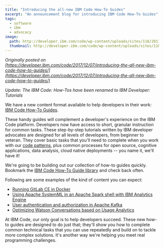 ```yaml
---
title: "Introducing the all-new IBM Code How-To Guides"
excerpt: "An announcement blog for introducing IBM Code How-To Guides"
tags:
  - software
  - ibm
  - advocacy
image:
  path: http://developer.ibm.com/code/wp-content/uploads/sites/118/2017/12/direction.png
  thumbnail: http://developer.ibm.com/code/wp-content/uploads/sites/118/2017/12/direction.png
---
```


_Originally posted on [https://developer.ibm.com/code/2017/12/07/introducing-the-all-new-ibm-code-how-to-guides/](https://developer.ibm.com/code/2017/12/07/introducing-the-all-new-ibm-code-how-to-guides/)_

_Update: The IBM Code: How-Tos have been renamed to IBM Developer: Tutorials_

We have a new content format available to help developers in their work: [IBM Code How-To Guides](https://developer.ibm.com/code/howtos/).

These handy guides will complement a developer's experience on the IBM Code platform. Developers now have access to short, granular instruction for common tasks. These step-by-step tutorials written by IBM developer advocates are designed for all levels of developers, from beginner to veteran. They cover basic tasks that you'll need to complete when you work with our [code patterns](https://developer.ibm.com/code/patterns/), plus common processes for open source, cognitive applications, data analysis, cloud native deployments -- you name it, we'll have it!

We're going to be building out our collection of how-to guides quickly. Bookmark the [IBM Code How-To Guide library](https://developer.ibm.com/code/howtos/) and check back often.

Following are some examples of the kind of content you can expect:

* [Running GitLab CE in Docker](https://developer.ibm.com/code/howtos/#!/howto/running-gitlab-ce-docker)
* [Using Apache SystemML in an Apache Spark shell with IBM Analytics Engine](https://developer.ibm.com/code/howtos/#!/howto/using-systemML-in-spark-with-IAE)
* [User authentication and authorization in Apache Kafka](https://developer.ibm.com/code/howtos/#!/howto/kafka-authn-authz)
* [Optimizing Watson Conversations based on Usage Analytics](https://developer.ibm.com/code/howtos/#!/howto/conversation-optimizer)

At IBM Code, our only goal is to help developers succeed. These new how-to guides are designed to do just that; they'll show you how to complete common technical tasks that you can use repeatedly and build on to tackle more complex solutions. It's another way we're helping you meet real programming challenges.
